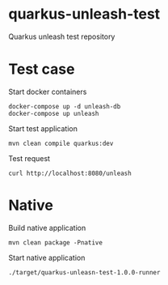 # quarkus-unleash-test
Quarkus unleash test repository

# Test case

Start docker containers
```
docker-compose up -d unleash-db
docker-compose up unleash
```
Start test application
```
mvn clean compile quarkus:dev
```
Test request
```
curl http://localhost:8080/unleash
```

# Native
Build native application
```
mvn clean package -Pnative
```
Start native application
```
./target/quarkus-unleasn-test-1.0.0-runner
```
